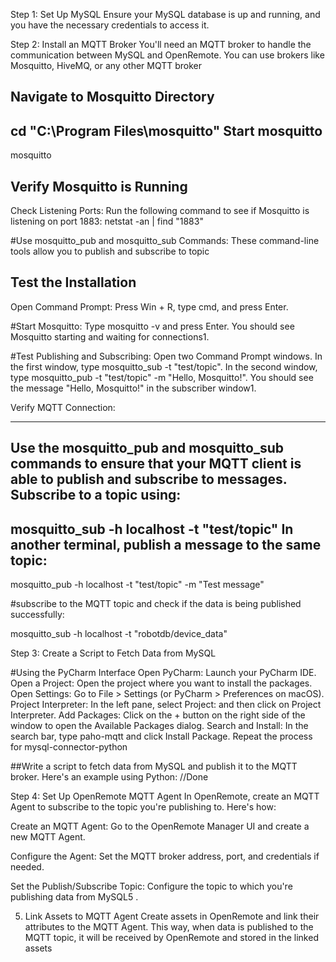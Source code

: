 Step 1: Set Up MySQL
Ensure your MySQL database is up and running, and you have the necessary credentials to access it.

Step 2: Install an MQTT Broker
You'll need an MQTT broker to handle the communication between MySQL and OpenRemote. You can use brokers like Mosquitto, HiveMQ, or any other MQTT broker

Navigate to Mosquitto Directory
-------------------------------
 cd "C:\Program Files\mosquitto"
Start mosquitto
-----------------
mosquitto

Verify Mosquitto is Running
----------------------------
Check Listening Ports: Run the following command to see if Mosquitto is listening on port 1883:
netstat -an | find "1883"

#Use mosquitto_pub and mosquitto_sub Commands: 
These command-line tools allow you to publish and subscribe to topic

Test the Installation
---------------------
Open Command Prompt: Press Win + R, type cmd, and press Enter.

#Start Mosquitto: Type mosquitto -v and press Enter.
 You should see Mosquitto starting and waiting for connections1.
 
#Test Publishing and Subscribing: Open two Command Prompt windows.
 In the first window, type mosquitto_sub -t "test/topic". 
 In the second window, type mosquitto_pub -t "test/topic" -m "Hello, Mosquitto!". 
 You should see the message "Hello, Mosquitto!" in the subscriber window1.
 
 Verify MQTT Connection:
 ____________________________
 Use the mosquitto_pub and mosquitto_sub commands to ensure that your MQTT client is able to publish and subscribe to messages.
 Subscribe to a topic using:
 ------------------------------
 mosquitto_sub -h localhost -t "test/topic"
 In another terminal, publish a message to the same topic:
 ----------------------------------------------------------
 mosquitto_pub -h localhost -t "test/topic" -m "Test message"
 
 #subscribe to the MQTT topic and check if the data is being published successfully:
 
 mosquitto_sub -h localhost -t "robotdb/device_data"

Step 3: Create a Script to Fetch Data from MySQL

#Using the PyCharm Interface
Open PyCharm: Launch your PyCharm IDE.
Open a Project: Open the project where you want to install the packages.
Open Settings: Go to File > Settings (or PyCharm > Preferences on macOS).
Project Interpreter: In the left pane, select Project: <Your Project Name> and then click on Project Interpreter.
Add Packages: Click on the + button on the right side of the window to open the Available Packages dialog.
Search and Install: In the search bar, type paho-mqtt and click Install Package. Repeat the process for mysql-connector-python

##Write a script to fetch data from MySQL and publish it to the MQTT broker. Here's an example using Python: //Done

Step 4: Set Up OpenRemote MQTT Agent
In OpenRemote, create an MQTT Agent to subscribe to the topic you're publishing to. Here's how:

Create an MQTT Agent: Go to the OpenRemote Manager UI and create a new MQTT Agent.

Configure the Agent: Set the MQTT broker address, port, and credentials if needed.

Set the Publish/Subscribe Topic: Configure the topic to which you're publishing data from MySQL5 .

5. Link Assets to MQTT Agent
Create assets in OpenRemote and link their attributes to the MQTT Agent. This way, when data is published to the MQTT topic, it will be received by OpenRemote and stored in the linked assets
